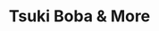 ---
layout: place
title: "Tsuki Boba & More"
permalink: /florida/tallahassee/tsuki-boba-more.html
stateAbbr: FL
stateName: Florida
cityName: Tallahassee
seo:
  name: "Tsuki Boba & More"
  type: Restaurant
  links: null
description: "Looking for sushi in Tallahassee, Florida? Check out Tsuki Boba & More for a delightful Japanese dining experience. Enjoy a variety of sushi and other dishes..."
place_id: ChIJse5j9qRf7IgRE3tRNmDHsTc
photos:
  - name: >-
      places/ChIJse5j9qRf7IgRE3tRNmDHsTc/photos/AeeoHcIkgTFrvoVnAg0wUnxSUI8Z3O40OV3YpHCi7IRQ4yUrkcaCqUQJdQ3Damfq7r6ZwaQjmJIfPWQWCtXkLM5PsgJahV6_Svu4jxnjLGR8amvztkEjF2Yi2h7MI6gYP5SIqFH2seZK_pCmrJi6hu-6TmMLmQZoz5XMqnQVTWoNPZED1dkocjHKiplmI0sDK5IV_YlL8HKOe9QXi9BE14twaufsEdE-6_Gp6f1O1SRPQc4ItjijbdEtNfvKcsGUnLBwIch8ZJtJEgJ6l_f68UINFvnqrmDgrMjhQn-c3SUI8yaEoe72KczJo8nie8rN8ARG3cSAlO5yvHhPFAvD2EKDgY1RdvxBKmSf1PKKhHijgEMdlf9Cj7mfesDo8kknvErWjNjbsrw5qWJZ55AwkKHOlEnkMlfrOfrdjv_FxBLr-HSiTQ
    widthPx: 3024
    heightPx: 4032
    authorAttributions:
      - displayName: Taylor Verheyen
        uri: https://maps.google.com/maps/contrib/117192744401022733645
        photoUri: >-
          https://lh3.googleusercontent.com/a-/ALV-UjWHWFKLymlsj-K3vEoXhMLVgaQMe1BZsQiuVkYOw1cIC0Q0PSY=s100-p-k-no-mo
    flagContentUri: >-
      https://www.google.com/local/imagery/report/?cb_client=maps_api_places.places_api&image_key=!1e10!2sCIHM0ogKEICAgMDQ5IPrIw&hl=en-US
    googleMapsUri: >-
      https://www.google.com/maps/place//data=!3m4!1e2!3m2!1sCIHM0ogKEICAgMDQ5IPrIw!2e10!4m2!3m1!1s0x88ec5fa4f663eeb1:0x37b1c76036517b13
  - name: >-
      places/ChIJse5j9qRf7IgRE3tRNmDHsTc/photos/AeeoHcLA4e5_qGbTiH9sJ63-7SDnWivF80jPdbvKhsHmGmNlnH0GwVNyLD2-7NDUYe5qn48Q3jG6IzbsjYh15C_Pcpf7HPXNWgU_SWFSin1flN8XQecdKeze4CWExr67Yy22zMrxoVF682KABe_E5NKI2lUoRYTnABBngPHr_N9I9cjQ7WE9-Fw5n9QoAPkARlEF3dyGYKp1I-PYK8cAw3L569fsnpLQ19GD6TVGibQ8H_dRQtVsFmF4HkV7Y3EHChdugF1LuFpUivK7D-uCeIpjKIPsJ28D-UEDqywK54F56kqx1Qe1AySYIsFSYpdf10_CSkt89C8KFftodkZ2-kzmDKuOSHuHmHXK92eiFtWAyy-E-8PG8Z9ycKDWZCC03kMeHwhmnbWOdqPeFystBP15XJzaB1cgH3GMDfR90v4aqZelOrWp
    widthPx: 3024
    heightPx: 4032
    authorAttributions:
      - displayName: Julia Holly
        uri: https://maps.google.com/maps/contrib/103783607487440844151
        photoUri: >-
          https://lh3.googleusercontent.com/a-/ALV-UjW1XkfBy9v_CuVgVBz8_3dch2wan8QvHg4nlTJYRGRjClJmmlu2AA=s100-p-k-no-mo
    flagContentUri: >-
      https://www.google.com/local/imagery/report/?cb_client=maps_api_places.places_api&image_key=!1e10!2sCIHM0ogKEICAgID_poeV1wE&hl=en-US
    googleMapsUri: >-
      https://www.google.com/maps/place//data=!3m4!1e2!3m2!1sCIHM0ogKEICAgID_poeV1wE!2e10!4m2!3m1!1s0x88ec5fa4f663eeb1:0x37b1c76036517b13
  - name: >-
      places/ChIJse5j9qRf7IgRE3tRNmDHsTc/photos/AeeoHcJVNhLdjsAo52XsaG8S4DHcsIYX_pxbunR3naBuCYF9le_42LhXNVQgWHaWGCjRH-5X9S8zHzwIH3bUZa2Xoibgm3mva7yQDpvrkLTFpYZTMPyUky5thhBqml5SZT6NiGtw-BiJowAJxBOTRghnLiF0zGN3dtU_ugo8wYUphj1TI1oSND65NCbKI-Em-DjfvXTWg_z3H1kFqKC-9AEgROssHCtuUF7FKv-Fw2nF3jF-Xyb3bRDen6t5ef__fAAR8nqDi6QWUbNIX7m4o9uw7WeyCE8PyVrAaQuUffPoknI4N6HuC-8ahDWy--wCgeHYQbXGn6gOzgDt83CLyHNlcZEyjgktTTjDfJM70BdroVPHKW-cb9g7pA6P29NWZTYZiKGZoDy5aeSCSJAFokTAfqk1z1MJ1URPkffO68-vPQlnfg
    widthPx: 3072
    heightPx: 4080
    authorAttributions:
      - displayName: Pam Mills
        uri: https://maps.google.com/maps/contrib/106317966819314799488
        photoUri: >-
          https://lh3.googleusercontent.com/a/ACg8ocKyRVDz0CdjWa3FVGj7K2KZCrQJBqqL4H86mK64keztajz1Xw=s100-p-k-no-mo
    flagContentUri: >-
      https://www.google.com/local/imagery/report/?cb_client=maps_api_places.places_api&image_key=!1e10!2sCIHM0ogKEICAgICXobecNQ&hl=en-US
    googleMapsUri: >-
      https://www.google.com/maps/place//data=!3m4!1e2!3m2!1sCIHM0ogKEICAgICXobecNQ!2e10!4m2!3m1!1s0x88ec5fa4f663eeb1:0x37b1c76036517b13
  - name: >-
      places/ChIJse5j9qRf7IgRE3tRNmDHsTc/photos/AeeoHcLlCwXK0As8pq34fYplFafNDFpi6qLhPKIBS2gWqvNK0lxLQccBZCFnu3QVpSooZeihGueL8kj5EaNE86MusigbIvugGlx8h2gELm2lokXJkAUIsRYM6lYokL2MiDFHAZAj6YmfjdhLz94YuLTjkleCZE7a8rc7pu-8EsaGSyNbDhLtc25hKubf0EF0vbVQbCpyuclgDIN8RNlZUE7EoUkJ8K8OF3G_E7FCvWUUplEIhbgYuWaWaDo9s7Ul1gRjdovNhkqKB9ooOS02z3psCtvne49QJX1bRxNLQe93JKJTyav9eVGExju6JoZuTMtknxQ3PRNgh0xSCxK9TrzBsZyltC_IV347naMPa9jKR8oTcPdvBASy3ZOgSFLC0u69FcOCwp2gg0emXufi9FlOfrH3c3MBCHAuJ_fvINNRUxA
    widthPx: 3024
    heightPx: 4032
    authorAttributions:
      - displayName: Julia Holly
        uri: https://maps.google.com/maps/contrib/103783607487440844151
        photoUri: >-
          https://lh3.googleusercontent.com/a-/ALV-UjW1XkfBy9v_CuVgVBz8_3dch2wan8QvHg4nlTJYRGRjClJmmlu2AA=s100-p-k-no-mo
    flagContentUri: >-
      https://www.google.com/local/imagery/report/?cb_client=maps_api_places.places_api&image_key=!1e10!2sCIHM0ogKEICAgID_poeVNw&hl=en-US
    googleMapsUri: >-
      https://www.google.com/maps/place//data=!3m4!1e2!3m2!1sCIHM0ogKEICAgID_poeVNw!2e10!4m2!3m1!1s0x88ec5fa4f663eeb1:0x37b1c76036517b13
  - name: >-
      places/ChIJse5j9qRf7IgRE3tRNmDHsTc/photos/AeeoHcJgx2tKBj2ECM6tIeYNKr1tjNy44IrfINghXeqqJGaU9VMh-hDP35XVVyqmSHtltMgMhxx9MiIpOtV20ORDx93yLwLzlLQSGyOlkkjUNqG0isI2LdL6axXG5HYEOX1R5YJ-gV0FArwEnA__bNLV5Zf4EWbNsxlGBCC1EBXLUitHVtZxW0HTP6_OcwdxBOyvHvaL5-jWheOz6P4WvcMHi2fBBBFjier9sFLa0L6pmSywVJaoQHRcEEckP9fJs9z0Gv6FtvXwUOMC6lvyt9WGa4HUKsaoOpc2ClamWz5Cn3WRy8F6F5pR-3xzKkfPZU6eDwGXItYgSJg7yBIGDwzCA8E3oAtqt5vdhD2n99ewF1NtqTtiJUK305Bs4uQ0KQeNXeYvqVHAuKWsuwF0khshnWsEHnZ2M9oyeH88nmpipxoyyQ
    widthPx: 3024
    heightPx: 4032
    authorAttributions:
      - displayName: Julia Holly
        uri: https://maps.google.com/maps/contrib/103783607487440844151
        photoUri: >-
          https://lh3.googleusercontent.com/a-/ALV-UjW1XkfBy9v_CuVgVBz8_3dch2wan8QvHg4nlTJYRGRjClJmmlu2AA=s100-p-k-no-mo
    flagContentUri: >-
      https://www.google.com/local/imagery/report/?cb_client=maps_api_places.places_api&image_key=!1e10!2sCIHM0ogKEICAgID_poeVdw&hl=en-US
    googleMapsUri: >-
      https://www.google.com/maps/place//data=!3m4!1e2!3m2!1sCIHM0ogKEICAgID_poeVdw!2e10!4m2!3m1!1s0x88ec5fa4f663eeb1:0x37b1c76036517b13
  - name: >-
      places/ChIJse5j9qRf7IgRE3tRNmDHsTc/photos/AeeoHcJmuJAs2xf6FE-D9iAWHG_vsX9hrT89f8yu6nrXthhbWOMTdRRDo2plr-bSvcWTQ0rfBIcVosYWSpp3p-inu1jNaHib9nDsRZVceChw1qY2WpJVbYj3QRbSZ_km6SdSFjWKhZq8qRSNS0l3rnIIG5EDJEnrH2b0TkQ04HfN6ONNOXE21bILnSUBe3m4TUyBEzHlk5YV7sGvOxHYF8Myr6OdzDCmoQxA6nbMk4v8NaFlJry8uXqoz57dyeoU2O8dLHX0Y-OKV7yQCzTa0mIhQnni0lAI8l5myauwk0rSPuEyuOtXAi0mMjpuzIo1dUWxhVxwZZnarn3-89wVKhnBkAxy24E4sZr1wv6bV1SNpx1bbEVacGu8wXjkURk1oVItzVLktoIdNScZ71CqXQC39AdPDh74kROFWo5gomG3sNmlnQFq
    widthPx: 3024
    heightPx: 3024
    authorAttributions:
      - displayName: L Garrett (Blue Guy)
        uri: https://maps.google.com/maps/contrib/109484961577107745015
        photoUri: >-
          https://lh3.googleusercontent.com/a-/ALV-UjXduBaZmiONZiBSHdXLaSRgVB57TVaqJbTSn-WM8TSU8087SFZqew=s100-p-k-no-mo
    flagContentUri: >-
      https://www.google.com/local/imagery/report/?cb_client=maps_api_places.places_api&image_key=!1e10!2sCIHM0ogKEICAgIDf_Na3gwE&hl=en-US
    googleMapsUri: >-
      https://www.google.com/maps/place//data=!3m4!1e2!3m2!1sCIHM0ogKEICAgIDf_Na3gwE!2e10!4m2!3m1!1s0x88ec5fa4f663eeb1:0x37b1c76036517b13
  - name: >-
      places/ChIJse5j9qRf7IgRE3tRNmDHsTc/photos/AeeoHcJIXeH3N2_NOcEAAKR8jUi3iZ37YSnx3Bfld4iUbwabchyrVr4dmDnpItAHsDzrfbUXRy2cWUmJbdpmalxUxmRhutxXIfi60zoJD6km1Fp0q-7BI0JOilssyhVM37IVjyAhCBp3zNSQzh5OEyRRo14yrtqQzDAFigUpWrKMfBRoYVvUBvsdrKm20o7WGKEHF6_YDEJ7XWdlzG5rH7cSAm3CL_jvtPHh6xZ5-qblSlOjUIdz4Dy1OwJC5Z_5US7VQW9C4I8FG6XBZeofPNrPoqBiHUdcxLqooeUUurW42KvNuDMMabq1D-67wrYbL2y8VKaEgl7TQwbbGvW0wu2aDQfgukl1DqvSvX7uiZY0tCZgytr-2Y0gFhMN8U-DvZT3SuRP2l1dNbzjkshwbA7sdtJEd59vGer_xJt1pYwCBIHtWigV
    widthPx: 3024
    heightPx: 4032
    authorAttributions:
      - displayName: Julia Holly
        uri: https://maps.google.com/maps/contrib/103783607487440844151
        photoUri: >-
          https://lh3.googleusercontent.com/a-/ALV-UjW1XkfBy9v_CuVgVBz8_3dch2wan8QvHg4nlTJYRGRjClJmmlu2AA=s100-p-k-no-mo
    flagContentUri: >-
      https://www.google.com/local/imagery/report/?cb_client=maps_api_places.places_api&image_key=!1e10!2sCIHM0ogKEICAgID_poeVtwE&hl=en-US
    googleMapsUri: >-
      https://www.google.com/maps/place//data=!3m4!1e2!3m2!1sCIHM0ogKEICAgID_poeVtwE!2e10!4m2!3m1!1s0x88ec5fa4f663eeb1:0x37b1c76036517b13
  - name: >-
      places/ChIJse5j9qRf7IgRE3tRNmDHsTc/photos/AeeoHcJHwV-xucWK3-p8II3fOTg2BZSsU8V3t69zgLhaXq7Ey0evjBxcjH-G8P8tBU4JItoILia_UFGsTrLPGvktMZ0tyoQHGkKPJ3XeJX_lol7e4H5GuyFFxABKJ7LT-B6d1cweK4yvDHYdLsA-OAzKaFq3vE56E6MZ2PwoLFvdg37np0P_FAydyNEzGX0KzBA29VwDzuH7kfcH07Hk2R0PeduAOK1X9P_iTglaE6e9Rh_30tJELuh6dj4BMLzLBkSUgPHIAvE9oGhsMxDTrMcS9GmdCTlnRZleJFKwrP-ORPNcOPnSl0cT7Bae_qArGxaj7rgyGTKT1iA9cCr-iorxY4gv4XWnvpZWBR8Hjwd-_o6iBUaFi4f4QPO4a6yafgaQqzHukFg9LSY6b6ba9-AQ1hFzpN-H0vwvljPyywVejDiO9JQ
    widthPx: 1908
    heightPx: 4032
    authorAttributions:
      - displayName: Justice Barnes
        uri: https://maps.google.com/maps/contrib/109445778245217808154
        photoUri: >-
          https://lh3.googleusercontent.com/a/ACg8ocK6cNYP8RyMkFCoM6Y_HM5LojGAPlXS91a0x3P4J2_xkk1mrQ=s100-p-k-no-mo
    flagContentUri: >-
      https://www.google.com/local/imagery/report/?cb_client=maps_api_places.places_api&image_key=!1e10!2sCIHM0ogKEICAgMDQ0-735wE&hl=en-US
    googleMapsUri: >-
      https://www.google.com/maps/place//data=!3m4!1e2!3m2!1sCIHM0ogKEICAgMDQ0-735wE!2e10!4m2!3m1!1s0x88ec5fa4f663eeb1:0x37b1c76036517b13
  - name: >-
      places/ChIJse5j9qRf7IgRE3tRNmDHsTc/photos/AeeoHcJxE_VNHyXIqHUrOBRMJ0HND-hjH5I8bGUpGhtmdwysgtGeDNHGr5CaTBHDl8TXpApPuQSA0KRr1Zkdnt8tPzD3Lb2Tumk6LAsiuSofErWm8qSB5fZnoinVr89D0OJxWby6_YXtCsm93J8D_-sVPKnqZRukIdmtNgVVQUo8hjWQQAX26ZFvSTgoGgRpEhgwvjhL3Vx2iB5YJf9s8t5kDgQRa8N9aTt3ptpzuw2tVP_j70L03aX1wPFKiPU1ft2C7s9JUqLViRgjNz5Xl58bjPLyci1MQ4gWQ4Ylrv6nh8eRHsK4ocWaWf_xdRyf-oRC_EFB3hOrK9oQCg6wH915qpLQF2q8btCsxbQpUrERpeP6KzM_F3iLd-YwGq4k331ZRobwTC4VtPkhiPQ-6bnflDoLDXY9yispZkMgyfMwOitZAuHW
    widthPx: 3024
    heightPx: 4032
    authorAttributions:
      - displayName: Logan Gray
        uri: https://maps.google.com/maps/contrib/102040748965715779420
        photoUri: >-
          https://lh3.googleusercontent.com/a-/ALV-UjXSVEnVc3lRcrXCrFBQiyglQ9ks-0M4_BfgV-MRE2n3w8z06BtB=s100-p-k-no-mo
    flagContentUri: >-
      https://www.google.com/local/imagery/report/?cb_client=maps_api_places.places_api&image_key=!1e10!2sCIHM0ogKEICAgID3_Zmk0QE&hl=en-US
    googleMapsUri: >-
      https://www.google.com/maps/place//data=!3m4!1e2!3m2!1sCIHM0ogKEICAgID3_Zmk0QE!2e10!4m2!3m1!1s0x88ec5fa4f663eeb1:0x37b1c76036517b13
  - name: >-
      places/ChIJse5j9qRf7IgRE3tRNmDHsTc/photos/AeeoHcKET9tXcXEh34XMXXGO6qXgLcjB0dZdjRDVHg6bnbsw4bAFRSw5aOQna2M9K_9wbK10wDLwbkSfHdBQMtKDzKuUCfzTovv8K6EmjNDbUJTuLoZsbWNH7QZrwq0MKs8CaIvHixWnzJabeIMkKEQsJCVa2UQQusGne4ZaGPNcnGsuJhQuSFwSzDQ-jk4s3b7v9KVxsSjZ8Kinv6OIJf_imZSMOYtRHphRcRZTk_eFcs6N8t1pw6Vwk6oCTK9LvJ0taFUyJFZtVYF8Zpl8T4Sjq4mFU3WrQVTHLVUH8HePsIpP_uMmP6_3bTABrWg9OKkyjF5PSRhJGIEZ30gFZUSZiMmkobgV0ApXJpmrRBPGrOM-6s-jSAe9yulJEiMSsK-8_KXmeQHhHLyNUi3nC3xEF_uv1mMQNl2RANVGMtKGiUEQfZ3v
    widthPx: 3024
    heightPx: 4032
    authorAttributions:
      - displayName: Julia Holly
        uri: https://maps.google.com/maps/contrib/103783607487440844151
        photoUri: >-
          https://lh3.googleusercontent.com/a-/ALV-UjW1XkfBy9v_CuVgVBz8_3dch2wan8QvHg4nlTJYRGRjClJmmlu2AA=s100-p-k-no-mo
    flagContentUri: >-
      https://www.google.com/local/imagery/report/?cb_client=maps_api_places.places_api&image_key=!1e10!2sCIHM0ogKEICAgID_poeV9wE&hl=en-US
    googleMapsUri: >-
      https://www.google.com/maps/place//data=!3m4!1e2!3m2!1sCIHM0ogKEICAgID_poeV9wE!2e10!4m2!3m1!1s0x88ec5fa4f663eeb1:0x37b1c76036517b13
address: 2819 Mahan Dr Suite 106, Tallahassee, FL 32308, USA
street: 2819 Mahan Dr Suite 106
city: Tallahassee
state: FL
zip: '32308'
country: USA
neighborhood: null
latitude: '30.458964'
longitude: '-84.229957'
accessibility_options:
  wheelchairAccessibleParking: true
  wheelchairAccessibleEntrance: true
business_status: OPERATIONAL
name: Tsuki Boba & More
google_maps_links:
  directionsUri: >-
    https://www.google.com/maps/dir//''/data=!4m7!4m6!1m1!4e2!1m2!1m1!1s0x88ec5fa4f663eeb1:0x37b1c76036517b13!3e0
  placeUri: https://maps.google.com/?cid=4013207959005920019
  writeAReviewUri: >-
    https://www.google.com/maps/place//data=!4m3!3m2!1s0x88ec5fa4f663eeb1:0x37b1c76036517b13!12e1
  reviewsUri: >-
    https://www.google.com/maps/place//data=!4m4!3m3!1s0x88ec5fa4f663eeb1:0x37b1c76036517b13!9m1!1b1
  photosUri: >-
    https://www.google.com/maps/place//data=!4m3!3m2!1s0x88ec5fa4f663eeb1:0x37b1c76036517b13!10e5
primary_type: Restaurant
opening_hours:
  regular: null
  current: null
secondary_opening_hours:
  regular:
    weekdayDescriptions: null
    type: null
  current:
    weekdayDescriptions: null
    type: null
phone: null
price_level: null
price_range: null
rating: null
rating_count: 0
website: null
reviews: null
parking_options: null
payment_options: null
allow_dogs: null
curbside_pickup: null
delivery: null
dine_in: null
good_for_children: null
good_for_groups: null
good_for_sports: null
live_music: null
menu_for_children: null
outdoor_seating: null
reservable: null
restroom: null
serves_beer: null
serves_breakfast: null
serves_brunch: null
serves_cocktails: null
serves_coffee: null
serves_dinner: null
serves_dessert: null
serves_lunch: null
serves_vegetarian_food: null
serves_wine: null
takeout: null
summary: null

---